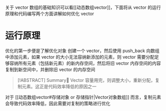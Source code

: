 关于 vector 数组的基础知识可以看[[动态数组vector]]，下面将从 vector 的运行原理和代码编写两个方面讲解如何优化 vector
# 运行原理
优化的第一步便是了解优化对象
创建一个 vector，然后使用 push_back 向数组中添加元素，如果 vector 的大小无法容纳新添加的元素，则 vector 需要分配足够容纳所有元素（包括新元素）的新内存空间，然后将旧 vector 内存空间的内容复制到新空间中，并删除旧 vector 的内存空间
> [!ABSTRACT] Summary📔
> Vector 容量用完，则调整大小，重新分配，复制元素。这正是代码效率降低的原因之一
> 

对于 [[动态数组vector#存储对象 or 存储指针|Vector对象数组]] 而言，复制元素会导致代码效率降低，因此需要对复制的策略进行优化